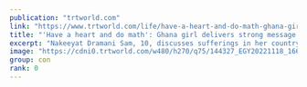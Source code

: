 ```yaml
---
publication: "trtworld.com"
link: "https://www.trtworld.com/life/have-a-heart-and-do-math-ghana-girl-delivers-strong-message-at-cop27-62688"
title: "'Have a heart and do math': Ghana girl delivers strong message at COP27"
excerpt: "Nakeeyat Dramani Sam, 10, discusses sufferings in her country due to floods and asks rich nations, which have contributed most to climate crisis, to compensate developing countries for the damage."
image: "https://cdni0.trtworld.com/w480/h270/q75/144327_EGY20221118_1668808994305.jpg"
group: con
rank: 0
---
```

